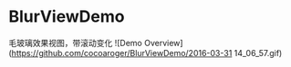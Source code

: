 # BlurViewDemo
毛玻璃效果视图，带滚动变化
![Demo Overview](https://github.com/cocoaroger/BlurViewDemo/2016-03-31 14_06_57.gif)
